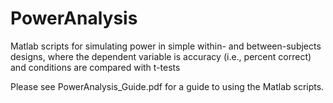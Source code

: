 # PowerAnalysis
Matlab scripts for simulating power in simple within- and between-subjects designs, where the dependent variable is accuracy (i.e., percent correct) and conditions are compared with t-tests

Please see PowerAnalysis_Guide.pdf for a guide to using the Matlab scripts.
